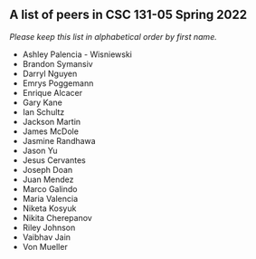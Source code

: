 ## A list of peers in CSC 131-05 Spring 2022

_Please keep this list in alphabetical order by first name._

- Ashley Palencia - Wisniewski
- Brandon Symansiv
- Darryl Nguyen
- Emrys Poggemann
- Enrique Alcacer
- Gary Kane
- Ian Schultz
- Jackson Martin
- James McDole
- Jasmine Randhawa
- Jason Yu
- Jesus Cervantes
- Joseph Doan
- Juan Mendez
- Marco Galindo
- Maria Valencia
- Niketa Kosyuk
- Nikita Cherepanov
- Riley Johnson
- Vaibhav Jain
- Von Mueller
